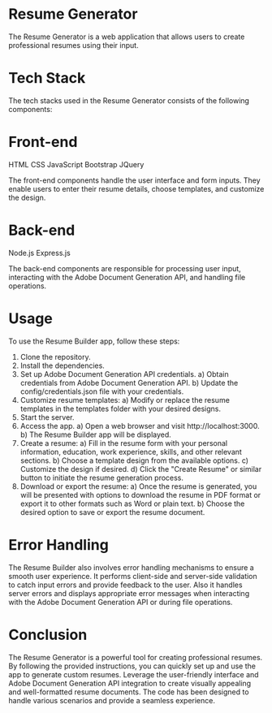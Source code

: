 # Resume Generator
The Resume Generator is a web application that allows users to create professional resumes using their input.
# Tech Stack
The tech stacks used in the Resume Generator consists of the following components:

# Front-end
HTML
CSS
JavaScript
Bootstrap
JQuery

The front-end components handle the user interface and form inputs. They enable users to enter their resume details, choose templates, and customize the design.

# Back-end
Node.js
Express.js

The back-end components are responsible for processing user input, interacting with the Adobe Document Generation API, and handling file operations.

# Usage
To use the Resume Builder app, follow these steps:

1. Clone the repository.
2. Install the dependencies.
3. Set up Adobe Document Generation API credentials.
a) Obtain credentials from Adobe Document Generation API.
b) Update the config/credentials.json file with your credentials.
4. Customize resume templates:
a) Modify or replace the resume templates in the templates folder with your desired designs.
5. Start the server.
6. Access the app.
a) Open a web browser and visit http://localhost:3000.
b) The Resume Builder app will be displayed.
7. Create a resume:
a) Fill in the resume form with your personal information, education, work experience, skills, and other relevant sections.
b) Choose a template design from the available options.
c) Customize the design if desired.
d) Click the "Create Resume" or similar button to initiate the resume generation process.
8. Download or export the resume:
a) Once the resume is generated, you will be presented with options to download the resume in PDF format or export it to other formats such as Word or plain text.
b) Choose the desired option to save or export the resume document.

# Error Handling
The Resume Builder also involves error handling mechanisms to ensure a smooth user experience. It performs client-side and server-side validation to catch input errors and provide feedback to the user. Also it handles server errors and displays appropriate error messages when interacting with the Adobe Document Generation API or during file operations.

# Conclusion
The Resume Generator is a powerful tool for creating professional resumes. By following the provided instructions, you can quickly set up and use the app to generate custom resumes. Leverage the user-friendly interface and Adobe Document Generation API integration to create visually appealing and well-formatted resume documents. The code has been designed to handle various scenarios and provide a seamless experience.
